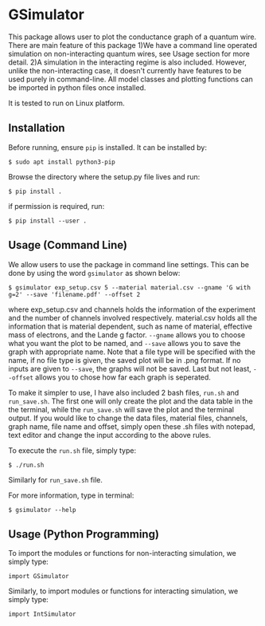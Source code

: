 # GSimulator
This package allows user to plot the conductance graph of a quantum wire. There are main feature of this package 1)We have a command line operated simulation on 
non-interacting quantum wires, see Usage section for more detail. 2)A simulation in the interacting regime is also included. However, unlike the non-interacting case,
it doesn't currently have features to be used purely in command-line. All model classes and plotting functions can be imported in python files once installed.

It is tested to run on Linux platform. 

## Installation

Before running, ensure `pip` is installed. It can be installed by:

```
$ sudo apt install python3-pip
```

Browse the directory where the setup.py file lives and run:

```
$ pip install .
```
if permission is required, run:

```
$ pip install --user .
```

## Usage (Command Line)

We allow users to use the package in command line settings. This can be done by using the word `gsimulator` as shown below:

```
$ gsimulator exp_setup.csv 5 --material material.csv --gname 'G with g=2' --save 'filename.pdf' --offset 2
```
where exp_setup.csv and channels holds the information of the experiment and the number of channels involved respectively. material.csv holds all the information that is material dependent, such as name of material, effective mass of electrons, and the Lande g factor. `--gname` allows you to choose what you want the plot to be named, and `--save` allows you to save the graph with appropriate name. Note that a file type will be specified with the name, if no file type is given, the saved plot will be in .png format. If no inputs are given to `--save`, the graphs will not be saved. Last but not least, `--offset` allows you to chose how far each graph is seperated.

To make it simpler to use, I have also included 2 bash files, `run.sh` and `run_save.sh`. The first one will only create the plot and the data table in the the terminal, while the `run_save.sh` will save the plot and the terminal output. If you would like to change the data files, material files, channels, graph name, file name and offset, simply open these .sh files with notepad, text editor and change the input according to the above rules.

To execute the `run.sh` file, simply type:

```
$ ./run.sh
```

Similarly for `run_save.sh` file.

For more information, type in terminal:

```
$ gsimulator --help
```

## Usage (Python Programming)
To import the modules or functions for non-interacting simulation, we simply type:

```
import GSimulator
```

Similarly, to import modules or functions for interacting simulation, we simply type:

```
import IntSimulator
```

